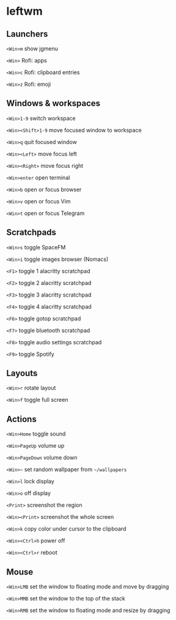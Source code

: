 # leftwm

## Launchers

`<Win>m` show jgmenu

`<Win>` Rofi: apps

`<Win>c` Rofi: clipboard entries

`<Win>z` Rofi: emoji

## Windows & workspaces

`<Win>1-9` switch workspace

`<Win><Shift>1-9` move focused window to workspace

`<Win>q` quit focused window

`<Win><Left>` move focus left

`<Win><Right>` move focus right

`<Win>enter` open terminal

`<Win>b` open or focus browser

`<Win>v` open or focus Vim

`<Win>t` open or focus Telegram

## Scratchpads

`<Win>s` toggle SpaceFM

`<Win>i` toggle images browser (Nomacs)

`<F1>` toggle 1 alacritty scratchpad

`<F2>` toggle 2 alacritty scratchpad

`<F3>` toggle 3 alacritty scratchpad

`<F4>` toggle 4 alacritty scratchpad

`<F6>` toggle gotop scratchpad

`<F7>` toggle bluetooth scratchpad

`<F8>` toggle audio settings scratchpad

`<F9>` toggle Spotify

## Layouts

`<Win>r` rotate layout

`<Win>f` toggle full screen

## Actions

`<Win>Home` toggle sound

`<Win>PageUp` volume up

`<Win>PageDown` volume down

`<Win>~` set random wallpaper from `~/wallpapers`

`<Win>l` lock display

`<Win>o` off display

`<Print>` screenshot the region

`<Win><Print>` screenshot the whole screen

`<Win>k` copy color under cursor to the clipboard

`<Win><Ctrl>h` power off

`<Win><Ctrl>r` reboot

## Mouse

`<Win>LMB` set the window to floating mode and move by dragging

`<Win>MMB` set the window to the top of the stack

`<Win>RMB` set the window to floating mode and resize by dragging
